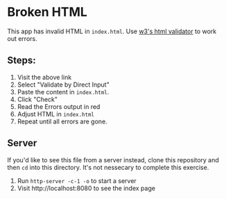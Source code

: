 # Broken HTML
This app has invalid HTML in `index.html`. Use [w3's html validator](http://validator.w3.org/check) to work out errors.

## Steps:
1. Visit the above link
1. Select "Validate by Direct Input"
1. Paste the content in `index.html`.
1. Click "Check"
1. Read the Errors output in red
1. Adjust HTML in `index.html`
1. Repeat until all errors are gone.

## Server
If you'd like to see this file from a server instead, clone this repository and then `cd` into this directory. It's not nessecary to complete this exercise.
1. Run `http-server -c-1 -o` to start a server
1. Visit http://localhost:8080 to see the index page
